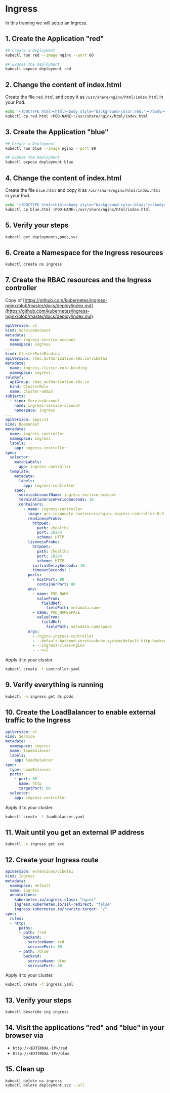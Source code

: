 # Ingress

In this training we will setup an Ingress.

## 1. Create the Application "red"

```bash
## Create a Deployment
kubectl run red --image nginx --port 80

## Expose the Deployment
kubectl expose deployment red
```

## 2. Change the content of index.html

Create the file `red.html` and copy it as `/usr/share/nginx/html/index.html` in your Pod.

```bash
echo '<!DOCTYPE html><html><body style="background-color:red;"></body></html>' > red.html
kubectl cp red.html <POD-NAME>:/usr/share/nginx/html/index.html
```

## 3. Create the Application "blue"

```bash
## Create a Deployment
kubectl run blue --image nginx --port 80

## Expose the Deployment
kubectl expose deployment blue
```

## 4. Change the content of index.html

Create the file `blue.html` and copy it as `/usr/share/nginx/html/index.html` in your Pod.

```bash
echo '<!DOCTYPE html><html><body style="background-color:blue;"></body></html>' > blue.html
kubectl cp blue.html <POD-NAME>:/usr/share/nginx/html/index.html
```

## 5. Verify your steps

```bash
kubectl get deployments,pods,svc
```

## 6. Create a Namespace for the Ingress resources

```bash
kubectl create ns ingress
```

## 7. Create the RBAC resources and the Ingress controller

Copy of [https://github.com/kubernetes/ingress-nginx/blob/master/docs/deploy/index.md](https://github.com/kubernetes/ingress-nginx/blob/master/docs/deploy/index.md).

```yaml
apiVersion: v1
kind: ServiceAccount
metadata:
  name: ingress-service-account
  namespace: ingress
---
kind: ClusterRoleBinding
apiVersion: rbac.authorization.k8s.io/v1beta1
metadata:
  name: ingress-cluster-role-binding
  namespace: ingress
roleRef:
  apiGroup: rbac.authorization.k8s.io
  kind: ClusterRole
  name: cluster-admin
subjects:
  - kind: ServiceAccount
    name: ingress-service-account
    namespace: ingress
---
apiVersion: apps/v1
kind: DaemonSet
metadata:
  name: ingress-controller
  namespace: ingress
  labels:
    app: ingress-controller
spec:
  selector:
    matchLabels:
      app: ingress-controller
  template:
    metadata:
      labels:
        app: ingress-controller
    spec:
      serviceAccountName: ingress-service-account
      terminationGracePeriodSeconds: 10
      containers:
        - name: ingress-controller
          image: gcr.io/google_containers/nginx-ingress-controller:0.9.0-beta.15
          readinessProbe:
            httpGet:
              path: /healthz
              port: 10254
              scheme: HTTP
          livenessProbe:
            httpGet:
              path: /healthz
              port: 10254
              scheme: HTTP
            initialDelaySeconds: 10
            timeoutSeconds: 1
          ports:
            - hostPort: 80
              containerPort: 80
          env:
            - name: POD_NAME
              valueFrom:
                fieldRef:
                  fieldPath: metadata.name
            - name: POD_NAMESPACE
              valueFrom:
                fieldRef:
                  fieldPath: metadata.namespace
          args:
            - /nginx-ingress-controller
            - --default-backend-service=kube-system/default-http-backend
            - --ingress-class=nginx
            - --v=2
```

Apply it to your cluster.

```bash
kubectl create -f controller.yaml
```

## 9. Verify everything is running

```bash
kubectl -n ingress get ds,pods
```

## 10. Create the LoadBalancer to enable external traffic to the Ingress

```yaml
apiVersion: v1
kind: Service
metadata:
  namespace: ingress
  name: loadbalancer
  labels:
    app: loadbalancer
spec:
  type: LoadBalancer
  ports:
    - port: 80
      name: http
      targetPort: 80
  selector:
    app: ingress-controller
```

Apply it to your cluster.

```bash
kubectl create -f loadbalancer.yaml
```

## 11. Wait until you get an external IP address

```bash
kubectl -n ingress get svc
```

## 12. Create your Ingress route

```yaml
apiVersion: extensions/v1beta1
kind: Ingress
metadata:
  namespace: default
  name: ingress
  annotations:
    kubernetes.io/ingress.class: "nginx"
    ingress.kubernetes.io/ssl-redirect: "false"
    ingress.kubernetes.io/rewrite-target: "/"
spec:
  rules:
  - http:
      paths:
      - path: /red
        backend:
          serviceName: red
          servicePort: 80
      - path: /blue
        backend:
          serviceName: blue
          servicePort: 80
```

Apply it to your cluster.

```bash
kubectl create -f ingress.yaml
```

## 13. Verify your steps

```bash
kubectl describe ing ingress
```

## 14. Visit the applications "red" and "blue" in your browser via

* `http://<EXTERNAL-IP>/red`
* `http://<EXTERNAL-IP>/blue`

## 15. Clean up

```bash
kubectl delete ns ingress
kubectl delete deployment,svc --all
```
